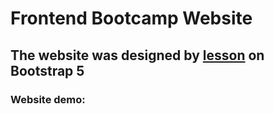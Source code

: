 # Frontend Bootcamp Website
## The website was designed by  [lesson](https://www.youtube.com/watch?v=4sosXZsdy-s) on Bootstrap 5

### Website demo: